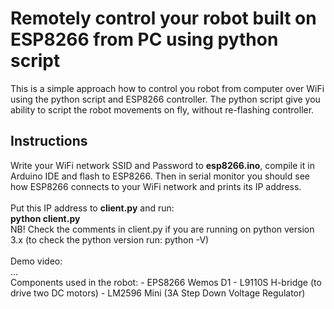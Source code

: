 <h1>Remotely control your robot built on ESP8266 from PC using python script</h1>

This is a simple approach how to control you robot from computer over WiFi using the python script and ESP8266 controller.
The python script give you ability to script the robot movements on fly, without re-flashing controller.

<h2>Instructions</h2>
Write your WiFi network SSID and Password to <b>esp8266.ino</b>, compile it in Arduino IDE and flash to ESP8266.
Then in serial monitor you should see how ESP8266 connects to your WiFi network and prints its IP address.<br/>
<br/>
Put this IP address to <b>client.py</b> and run:<br/>
<b>python client.py</b>
<br/>
NB! Check the comments in client.py if you are running on python version 3.x
(to check the python version run: python -V)<br/>
<br/>
Demo video:</br>
...
</br>
Components used in the robot:
- EPS8266 Wemos D1
- L9110S H-bridge (to drive two DC motors) 
- LM2596 Mini (3A Step Down Voltage Regulator)
